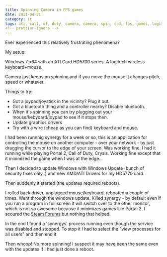 ```yaml
---
title: Spinning Camera in FPS games
date: 2011-04-21
category: it
tags: ati, call, of, duty, camera, camera, spin, cod, fps, games, logitech, mouse, mouse, spin, pc, portal2, spinning, spinning, camera, spinning, mouse, steam, windows, windows7
<!-- prettier-ignore -->
---
```


Ever experienced this relatively frustrating phenomena?

My setup:

Windows 7 x64 with an ATI Card HD5700 series. A logitech wireless
keyboard+mouse.

Camera just keeps on spinning and if you move the mouse it changes pitch, speed
or whatever.

Things to try:

- Got a joypad/joystick in the vicinity? Plug it out.
- Got a bluetooth thing and a controller nearby? Disable bluetooth.
- When it's spinning you can try plugging out your mouse/kebyoard/joypad to see
  if it stops then.
- Update graphics drivers
- Try with a wire (cheap as you can find) keyboard and mouse.

I had been runnnig synergy for a week or so, this is an application for
controlling the mouse on another computer - over your network - by just dragging
the cursor to the edge of your screen. Was working fine, I had it running while
playing Portal 2, Call of Duty, Crysis. Working fine except that it minimized
the game when I was at the edge..

Then I decided to update Windows with Windows Update (bunch of security fixes
only..) and new AMD/ATI Drivers for my HD5770 card.

Then suddenly it started (the updates required reboots).

I rolled back driver, unplugged mouse/keyboard, rebooted a couple of times. Went
through the windows update. Killed synergy - by default even if you run a
program in full screen it will switch over to the other monitor, which is not so
awesome because it minimizes games like Portal 2. I scoured the
[Steam Forums](http://forums.steampowered.com/ "steam forums") but nothing that
helped.

In the end I found a 'synergys' process running even though the service was
disabled and stopped. To stop it I had to select the "view processes for all
users" and then end it.

Then whoop! No more spinning! I suspect it may have been the same even with the
updates if I had just done a reboot.
